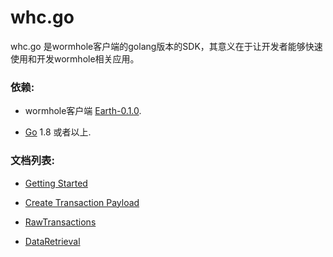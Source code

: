 whc.go
===

whc.go 是wormhole客户端的golang版本的SDK，其意义在于让开发者能够快速使用和开发wormhole相关应用。

### 依赖:

- wormhole客户端 [Earth-0.1.0](https://github.com/copernet/wormhole/releases/tag/Earth-0.1.0-release).

- [Go](http://golang.org/) 1.8 或者以上.

### 文档列表:

- [Getting Started]()

- [Create Transaction Payload]()
- [RawTransactions]()

- [DataRetrieval]()


